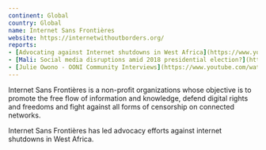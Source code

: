 ```yaml
---
continent: Global
country: Global
name: Internet Sans Frontières
website: https://internetwithoutborders.org/
reports:
- [Advocating against Internet shutdowns in West Africa](https://www.youtube.com/watch?v=mWOFEOG6GBc&t=33s)
- [Mali: Social media disruptions amid 2018 presidential election?](https://ooni.org/post/mali-disruptions-amid-2018-election/)
- [Julie Owono - OONI Community Interviews](https://www.youtube.com/watch?v=t842clfakt0&t=17s)
---
```


Internet Sans Frontières is a non-profit organizations whose objective is to promote the free flow of information and knowledge, defend digital rights and freedoms and fight against all forms of censorship on connected networks.

Internet Sans Frontières has led advocacy efforts against internet shutdowns in West Africa.
